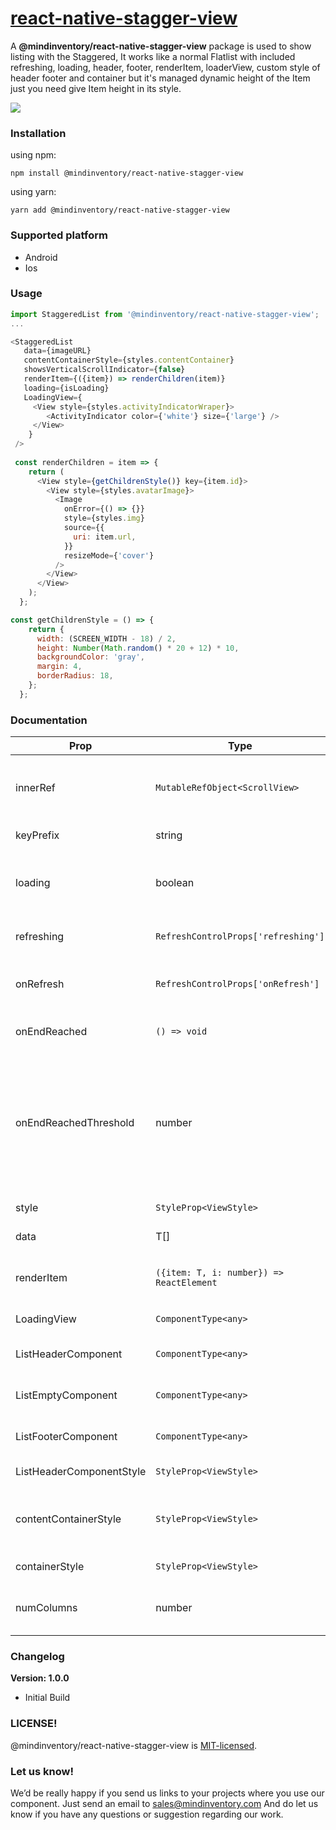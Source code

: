 # [react-native-stagger-view](https://www.npmjs.com/package/@mindinventory/react-native-stagger-view)

A **@mindinventory/react-native-stagger-view** package is used to show listing with the Staggered, It works like a normal Flatlist with included refreshing, loading, header, footer, renderItem, loaderView, custom style of header footer and container but it's managed dynamic height of the Item just you need give Item height in its style.


<a href="https://www.mindinventory.com/?utm_source=gthb&utm_medium=repo&utm_campaign=react-native-stagger-view"><img src="https://user-images.githubusercontent.com/48902198/148067650-1949d1f0-b446-4ebc-b378-384e66fd7b8e.png"></a>

### Installation

using npm:


```
npm install @mindinventory/react-native-stagger-view
```

using yarn:

```
yarn add @mindinventory/react-native-stagger-view
```

### Supported platform
  * Android
  * Ios

### Usage

```js
import StaggeredList from '@mindinventory/react-native-stagger-view';
...

<StaggeredList
   data={imageURL}
   contentContainerStyle={styles.contentContainer}
   showsVerticalScrollIndicator={false}
   renderItem={({item}) => renderChildren(item)}
   loading={isLoading}
   LoadingView={
     <View style={styles.activityIndicatorWraper}>
        <ActivityIndicator color={'white'} size={'large'} />
     </View>
    }
 />
 
 const renderChildren = item => {
    return (
      <View style={getChildrenStyle()} key={item.id}>
        <View style={styles.avatarImage}>
          <Image
            onError={() => {}}
            style={styles.img}
            source={{
              uri: item.url,
            }}
            resizeMode={'cover'}
          />
        </View>
      </View>
    );
  };

const getChildrenStyle = () => {
    return {
      width: (SCREEN_WIDTH - 18) / 2,
      height: Number(Math.random() * 20 + 12) * 10,
      backgroundColor: 'gray',
      margin: 4,
      borderRadius: 18,
    };
  };
```

### Documentation

| Prop | Type | Description | Default |
| --- | --- | --- | --- |
| innerRef | ```MutableRefObject<ScrollView>``` | ScrollView ref to be forwarded to the underlying scrollView. | undefined |
| keyPrefix | string | Unique key for each item. |  |
| loading | boolean | if true, the loadingView will be shown on top of the list. | false |
| refreshing | ```RefreshControlProps['refreshing']``` | Add pull to refresh in the list. |  |
| onRefresh | ```RefreshControlProps['onRefresh']``` | Callback function when user pull to refresh. |  |
| onEndReached | ```() => void``` | callback in scrollView onEndReached. |  |
| onEndReachedThreshold | number | Threshold in pixels (virtual, not physical) for calling onEndReached. It calls onEndReached if you scrolled to this pixels from the bottom. |  |
| style | ```StyleProp<ViewStyle>``` | style object for the listing. |  |
| data | T[] | Items to be rendered. |  |
| renderItem | ```({item: T, i: number}) => ReactElement``` | Takes an item from data and renders it into the list. |  |
| LoadingView | ```ComponentType<any>``` | Rendered while loading. |  |
| ListHeaderComponent | ```ComponentType<any>``` | Rendered at the top of all the items. | null |
| ListEmptyComponent | ```ComponentType<any>``` | Rendered when the list is empty.  | null |
| ListFooterComponent | ```ComponentType<any>``` | Rendered at the bottom of all the items. | null |
| ListHeaderComponentStyle | ```StyleProp<ViewStyle>``` | Style of the header. |  |
| contentContainerStyle | ```StyleProp<ViewStyle>``` | Style of the content container style of the main scrollView. |  |
| containerStyle | ```StyleProp<ViewStyle>``` | Style of main scrollView. |  |
| numColumns | number | Multiple columns can only be rendered. | 2 |
  

### Changelog
**Version: 1.0.0**
  * Initial Build

### LICENSE!

@mindinventory/react-native-stagger-view is [MIT-licensed](https://github.com/Mindinventory/react-native-stagger-view/blob/main/LICENSE).

### Let us know!

We’d be really happy if you send us links to your projects where you use our component. Just send an email to sales@mindinventory.com And do let us know if you have any questions or suggestion regarding our work.
